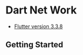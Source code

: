 # Dart Net Work


- [Flutter version 3.3.8](https://docs.flutter.dev/development/tools/sdk/releases?tab=linux)

## Getting Started
